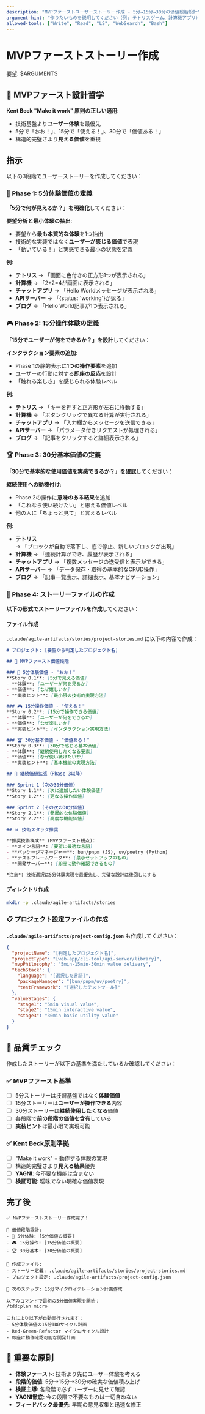 ```yaml
---
description: "MVPファーストユーザーストーリー作成 - 5分→15分→30分の価値段階設計"
argument-hint: "作りたいものを説明してください（例: テトリスゲーム、計算機アプリ）"
allowed-tools: ["Write", "Read", "LS", "WebSearch", "Bash"]
---
```


# MVPファーストストーリー作成

要望: $ARGUMENTS

## 🎯 MVPファースト設計哲学

**Kent Beck "Make it work" 原則の正しい適用**:
- 技術基盤より**ユーザー体験**を最優先
- 5分で「おお！」、15分で「使える！」、30分で「価値ある！」
- 構造的完璧さより**見える価値**を重視

## 指示

以下の3段階でユーザーストーリーを作成してください：

### 🚀 Phase 1: 5分体験価値の定義

**「5分で何が見えるか？」を明確化**してください：

**要望分析と最小体験の抽出**:
- 要望から**最も本質的な体験**を1つ抽出
- 技術的な実装ではなく**ユーザーが感じる価値**で表現
- 「動いている！」と実感できる最小の状態を定義

**例**:
- **テトリス** → 「画面に色付きの正方形1つが表示される」
- **計算機** → 「2+2=4が画面に表示される」  
- **チャットアプリ** → 「Hello Worldメッセージが表示される」
- **APIサーバー** → 「{status: 'working'}が返る」
- **ブログ** → 「Hello World記事が1つ表示される」

### 🎮 Phase 2: 15分操作体験の定義

**「15分でユーザーが何をできるか？」を設計**してください：

**インタラクション要素の追加**:
- Phase 1の静的表示に**1つの操作要素**を追加
- ユーザーの行動に対する**即座の反応**を設計
- 「触れる楽しさ」を感じられる体験レベル

**例**:
- **テトリス** → 「キーを押すと正方形が左右に移動する」
- **計算機** → 「ボタンクリックで異なる計算が実行される」
- **チャットアプリ** → 「入力欄からメッセージを送信できる」
- **APIサーバー** → 「パラメータ付きリクエストが処理される」
- **ブログ** → 「記事をクリックすると詳細表示される」

### 🏆 Phase 3: 30分基本価値の定義

**「30分で基本的な使用価値を実感できるか？」を確認**してください：

**継続使用への動機付け**:
- Phase 2の操作に**意味のある結果**を追加
- 「これなら使い続けたい」と思える価値レベル
- 他の人に「ちょっと見て」と言えるレベル

**例**:
- **テトリス** → 「ブロックが自動で落下し、底で停止、新しいブロックが出現」
- **計算機** → 「連続計算ができ、履歴が表示される」
- **チャットアプリ** → 「複数メッセージの送受信と表示ができる」
- **APIサーバー** → 「データ保存・取得の基本的なCRUD操作」
- **ブログ** → 「記事一覧表示、詳細表示、基本ナビゲーション」

### 📝 Phase 4: ストーリーファイルの作成

**以下の形式でストーリーファイルを作成**してください：

#### ファイル作成
`.claude/agile-artifacts/stories/project-stories.md` に以下の内容で作成：

```markdown
# プロジェクト: [要望から判定したプロジェクト名]

## 🎯 MVPファースト価値段階

### 🚀 5分体験価値 - "おお！" 
**Story 0.1**: [5分で見える価値]
- **体験**: [ユーザーが何を見るか]  
- **価値**: [なぜ嬉しいか]
- **実装ヒント**: [最小限の技術的実現方法]

### 🎮 15分操作価値 - "使える！"
**Story 0.2**: [15分で操作できる価値]  
- **体験**: [ユーザーが何をできるか]
- **価値**: [なぜ楽しいか]
- **実装ヒント**: [インタラクション実現方法]

### 🏆 30分基本価値 - "価値ある！"
**Story 0.3**: [30分で感じる基本価値]
- **体験**: [継続使用したくなる要素]
- **価値**: [なぜ使い続けたいか]  
- **実装ヒント**: [基本機能の実現方法]

## 🔄 継続価値拡張（Phase 3以降）

### Sprint 1 (次の30分価値)
**Story 1.1**: [次に追加したい体験価値]
**Story 1.2**: [更なる操作価値]

### Sprint 2 (その次の30分価値)  
**Story 2.1**: [発展的な体験価値]
**Story 2.2**: [高度な機能価値]

## 📊 技術スタック推奨

**推奨技術構成** (MVPファースト観点):
- **メイン言語**: [要望に最適な言語]
- **パッケージマネージャー**: bun/pnpm (JS), uv/poetry (Python)
- **テストフレームワーク**: [最小セットアップのもの]
- **開発サーバー**: [即座に動作確認できるもの]

*注意*: 技術選択は5分体験実現を最優先し、完璧な設計は後回しにする
```

#### ディレクトリ作成
```bash
mkdir -p .claude/agile-artifacts/stories
```

### 📋 プロジェクト設定ファイルの作成

**`.claude/agile-artifacts/project-config.json`** も作成してください：

```json
{
  "projectName": "[判定したプロジェクト名]",
  "projectType": "[web-app/cli-tool/api-server/library]",
  "mvpPhilosophy": "5min-15min-30min value delivery",
  "techStack": {
    "language": "[選択した言語]",
    "packageManager": "[bun/pnpm/uv/poetry]",
    "testFramework": "[選択したテストツール]"
  },
  "valueStages": {
    "stage1": "5min visual value",
    "stage2": "15min interactive value", 
    "stage3": "30min basic utility value"
  }
}
```

## 🎯 品質チェック

作成したストーリーが以下の基準を満たしているか確認してください：

### ✅ MVPファースト基準
- [ ] 5分ストーリーは技術基盤ではなく**体験価値**
- [ ] 15分ストーリーは**ユーザーが操作できる**内容
- [ ] 30分ストーリーは**継続使用したくなる**価値
- [ ] 各段階で**前の段階の価値を含有**している
- [ ] **実装ヒント**は最小限で実現可能

### ✅ Kent Beck原則準拠
- [ ] "Make it work" = 動作する体験の実現
- [ ] 構造的完璧さより**見える結果**優先
- [ ] **YAGNI**: 今不要な機能は含まない
- [ ] **検証可能**: 曖昧でない明確な価値表現

## 完了後

```text
✅ MVPファーストストーリー作成完了！

🎯 価値段階設計:
- 🚀 5分体験: [5分価値の概要]
- 🎮 15分操作: [15分価値の概要]  
- 🏆 30分基本: [30分価値の概要]

📁 作成ファイル:
- ストーリー定義: .claude/agile-artifacts/stories/project-stories.md
- プロジェクト設定: .claude/agile-artifacts/project-config.json

🚀 次のステップ: 15分マイクロイテレーション計画作成

以下のコマンドで最初の5分価値実現を開始：
/tdd:plan micro

これにより以下が自動実行されます：
- 5分体験価値の15分TDDサイクル計画
- Red-Green-Refactor マイクロサイクル設計
- 即座に動作確認可能な開発計画
```

## 🚨 重要な原則

- **体験ファースト**: 技術より先にユーザー体験を考える
- **段階的価値**: 5分→15分→30分の確実な価値積み上げ  
- **検証主導**: 各段階で必ずユーザーに見せて確認
- **YAGNI徹底**: 今の段階で不要なものは一切含めない
- **フィードバック最優先**: 早期の意見収集と迅速な修正